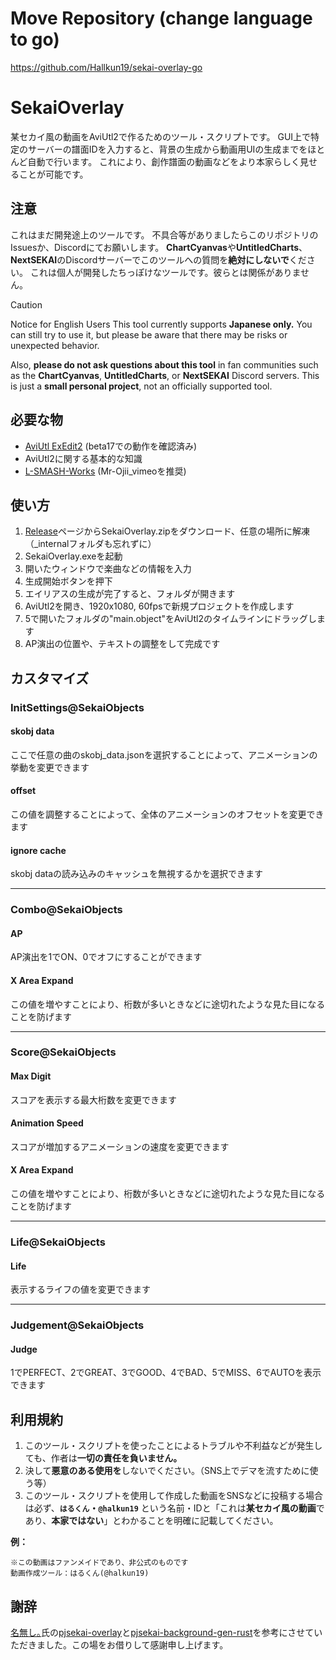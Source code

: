# Move Repository (change language to go)
https://github.com/Hallkun19/sekai-overlay-go

# SekaiOverlay
某セカイ風の動画をAviUtl2で作るためのツール・スクリプトです。
GUI上で特定のサーバーの譜面IDを入力すると、背景の生成から動画用UIの生成までをほとんど自動で行います。
これにより、創作譜面の動画などをより本家らしく見せることが可能です。

## 注意
これはまだ開発途上のツールです。
不具合等がありましたらこのリポジトリのIssuesか、Discordにてお願いします。
**ChartCyanvas**や**UntitledCharts**、**NextSEKAI**のDiscordサーバーでこのツールへの質問を**絶対にしないで**ください。
これは個人が開発したちっぽけなツールです。彼らとは関係がありません。

> [!CAUTION]
> Notice for English Users
> This tool currently supports **Japanese only.**
> You can still try to use it, but please be aware that there may be risks or unexpected behavior.
> 
> Also, **please do not ask questions about this tool** in fan communities such as the 
> **ChartCyanvas**, **UntitledCharts**, or **NextSEKAI** Discord servers.
> This is just a **small personal project**, not an officially supported tool.

## 必要な物
- [AviUtl ExEdit2](https://spring-fragrance.mints.ne.jp/aviutl/) (beta17での動作を確認済み)
- AviUtl2に関する基本的な知識
- [L-SMASH-Works](https://github.com/Mr-Ojii/L-SMASH-Works-Auto-Builds/releases/latest) (Mr-Ojii_vimeoを推奨)

## 使い方
1. [Release](https://github.com/Hallkun19/SekaiOverlay/releases/latest)ページからSekaiOverlay.zipをダウンロード、任意の場所に解凍（_internalフォルダも忘れずに）
2. SekaiOverlay.exeを起動
3. 開いたウィンドウで楽曲などの情報を入力
4. 生成開始ボタンを押下
5. エイリアスの生成が完了すると、フォルダが開きます
6. AviUtl2を開き、1920x1080, 60fpsで新規プロジェクトを作成します
7. 5で開いたフォルダの"main.object"をAviUtl2のタイムラインにドラッグします
8. AP演出の位置や、テキストの調整をして完成です

## カスタマイズ
### InitSettings@SekaiObjects
#### skobj data
ここで任意の曲のskobj_data.jsonを選択することによって、アニメーションの挙動を変更できます
#### offset
この値を調整することによって、全体のアニメーションのオフセットを変更できます
#### ignore cache
skobj dataの読み込みのキャッシュを無視するかを選択できます

---

### Combo@SekaiObjects
#### AP
AP演出を1でON、0でオフにすることができます
#### X Area Expand
この値を増やすことにより、桁数が多いときなどに途切れたような見た目になることを防げます

---

### Score@SekaiObjects
#### Max Digit
スコアを表示する最大桁数を変更できます
#### Animation Speed
スコアが増加するアニメーションの速度を変更できます
#### X Area Expand
この値を増やすことにより、桁数が多いときなどに途切れたような見た目になることを防げます

---

### Life@SekaiObjects
#### Life
表示するライフの値を変更できます

---

### Judgement@SekaiObjects
#### Judge
1でPERFECT、2でGREAT、3でGOOD、4でBAD、5でMISS、6でAUTOを表示できます

## 利用規約
1. このツール・スクリプトを使ったことによるトラブルや不利益などが発生しても、作者は**一切の責任を負いません。**
2. 決して**悪意のある使用を**しないでください。（SNS上でデマを流すために使う等）
3. このツール・スクリプトを使用して作成した動画をSNSなどに投稿する場合は必ず、**`はるくん`・`@halkun19`** という名前・IDと「これは**某セカイ風の動画**であり、**本家ではない**」とわかることを明確に記載してください。

**例：**
```
※この動画はファンメイドであり、非公式のものです
動画作成ツール：はるくん(@halkun19)
```

## 謝辞
[名無し｡](https://github.com/sevenc-nanashi)氏の[pjsekai-overlay](https://github.com/sevenc-nanashi/pjsekai-overlay)と[pjsekai-background-gen-rust](https://github.com/sevenc-nanashi/pjsekai-background-gen-rust)を参考にさせていただきました。この場をお借りして感謝申し上げます。
